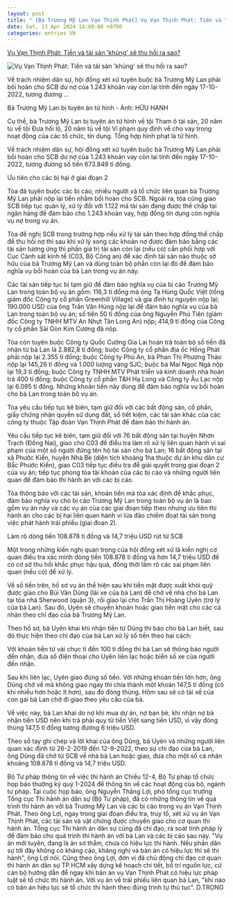 ```yaml
---
layout: post
title: " [Bà Trương Mỹ Lan Vạn Thịnh Phát] Vụ Vạn Thịnh Phát: Tiền và tài sản 'khủng' sẽ thu hồi ra sao?"
date: Sat, 13 Apr 2024 14:00:00 +0700
categories: entries VN
---
```

[Vụ Vạn Thịnh Phát: Tiền và tài sản 'khủng' sẽ thu hồi ra sao?](https://tuoitre.vn/vu-van-thinh-phat-tien-va-tai-san-khung-se-thu-hoi-ra-sao-20240413075014926.htm)

![Vụ Vạn Thịnh Phát: Tiền và tài sản 'khủng' sẽ thu hồi ra sao?](https://cdn1.tuoitre.vn/zoom/600_315/471584752817336320/2024/4/13/vtp-truong-my-lan-1712969239127376578859-42-0-1007-1844-crop-1712969297401195287910.jpg)

Về trách nhiệm dân sự, hội đồng xét xử tuyên buộc bà Trương Mỹ Lan phải bồi hoàn cho SCB dư nợ của 1.243 khoản vay còn lại tính đến ngày 17-10-2022, tương đương ...

Bà Trương Mỹ Lan bị tuyên án tử hình - Ảnh: HỮU HẠNH

Cụ thể, bà Trương Mỹ Lan bị tuyên án tử hình về tội Tham ô tài sản, 20 năm tù về tội Đưa hối lộ, 20 năm tù về tội Vi phạm quy định về cho vay trong hoạt động của các tổ chức, tín dụng. Tổng hợp hình phạt là tử hình.

Về trách nhiệm dân sự, hội đồng xét xử tuyên buộc bà Trương Mỹ Lan phải bồi hoàn cho SCB dư nợ của 1.243 khoản vay còn lại tính đến ngày 17-10-2022, tương đương số tiền 673.849 tỉ đồng.

Ưu tiên cho các bị hại ở giai đoạn 2

Tòa đã tuyên buộc các bị cáo, nhiều người và tổ chức liên quan bà Trương Mỹ Lan phải nộp lại tiền nhằm bồi hoàn cho SCB. Ngoài ra, tòa cũng giao SCB tiếp tục quản lý, xử lý đối với 1.122 mã tài sản đang được thế chấp tại ngân hàng để đảm bảo cho 1.243 khoản vay, hợp đồng tín dụng còn nghĩa vụ nợ trong vụ án.

Tòa đề nghị SCB trong trường hợp nếu xử lý tài sản theo hợp đồng thế chấp để thu hồi nợ thì sau khi xử lý xong các khoản nợ được đảm bảo bằng các tài sản tương ứng thì phần giá trị tài sản còn lại (nếu có) cần phối hợp với Cục Cảnh sát kinh tế (C03, Bộ Công an) để xác định tài sản nào thuộc sở hữu của bà Trương Mỹ Lan và dùng toàn bộ phần còn lại đó để đảm bảo nghĩa vụ bồi hoàn của bà Lan trong vụ án này.

Các tài sản tiếp tục bị tạm giữ để đảm bảo nghĩa vụ của bị cáo Trương Mỹ Lan trong toàn bộ vụ án gồm: 116,3 tỉ đồng mà ông Tạ Hùng Quốc Việt (tổng giám đốc Công ty cổ phần Greenhill Village) và gia đình tự nguyện nộp lại; 190.000 USD của ông Trần Văn Hùng nộp lại để đảm bảo nghĩa vụ của bà Lan trong toàn bộ vụ án; số tiền 50 tỉ đồng của ông Nguyễn Phú Tiên (giám đốc Công ty TNHH MTV An Nhựt Tân Long An) nộp; 414,9 tỉ đồng của Công ty cổ phần Sài Gòn Kim Cương đã nộp.

Tòa còn tuyên buộc Công ty Quốc Cường Gia Lai hoàn trả toàn bộ số tiền đã nhận từ bà Lan là 2.882,8 tỉ đồng; buộc Công ty cổ phần địa ốc Hồng Phát phải nộp lại 2.355 tỉ đồng; buộc Công ty Phú An, bà Phan Thị Phương Thảo nộp lại 145,26 tỉ đồng và 1.000 lượng vàng SJC; buộc bà Mai Ngọc Ngà nộp lại 19,3 tỉ đồng; buộc Công ty TNHH MTV Phát triển và kinh doanh nhà hoàn trả 400 tỉ đồng; buộc Công ty cổ phần T&H Hạ Long và Công ty Âu Lạc nộp lại 6.095 tỉ đồng. Những khoản tiền này dùng để đảm bảo nghĩa vụ bồi hoàn cho bà Lan trong toàn bộ vụ án.

Tòa yêu cầu tiếp tục kê biên, tạm giữ đối với các bất động sản, cổ phần, giấy chứng nhận quyền sử dụng đất, sổ tiết kiệm, các tài sản khác của các công ty thuộc Tập đoàn Vạn Thịnh Phát để đảm bảo thi hành án.

Yêu cầu tiếp tục kê biên, tạm giữ đối với 76 bất động sản tại huyện Nhơn Trạch (Đồng Nai), giao cho C03 để điều tra làm rõ xử lý liên quan hành vi sai phạm của một số người đứng tên hộ tài sản cho bà Lan; 16 bất động sản tại xã Phước Kiển, huyện Nhà Bè (diện tích khoảng 1ha thuộc dự án khu dân cư Bắc Phước Kiển), giao C03 tiếp tục điều tra để giải quyết trong giai đoạn 2 của vụ án; tiếp tục phong tỏa tài khoản của các bị cáo và những người liên quan để đảm bảo thi hành án với các bị cáo.

Tòa thông báo với các tài sản, khoản tiền mà tòa xác định để khắc phục, đảm bảo nghĩa vụ cho bị cáo Trương Mỹ Lan trong toàn bộ vụ án là bao gồm vụ án này và các vụ án của các giai đoạn tiếp theo nhưng ưu tiên thi hành án cho các bị hại liên quan hành vi lừa đảo chiếm đoạt tài sản trong việc phát hành trái phiếu (giai đoạn 2).

Làm rõ dòng tiền 108.878 tỉ đồng và 14,7 triệu USD rút từ SCB

Một trong những kiến nghị quan trọng của hội đồng xét xử là kiến nghị cơ quan điều tra xác minh dòng tiền 108.878 tỉ đồng và hơn 14,7 triệu USD để có cơ sở thu hồi khắc phục hậu quả, đồng thời làm rõ các sai phạm liên quan (nếu có) để xử lý.

Về số tiền trên, hồ sơ vụ án thể hiện sau khi tiền mặt được xuất khỏi quỹ được giao cho Bùi Văn Dũng (lái xe của bà Lan) để chở về nhà cho bà Lan tại tòa nhà Sherwood (quận 3), rồi giao lại cho Trần Thị Hoàng Uyên (trợ lý của bà Lan). Sau đó, Uyên sẽ chuyển khoản hoặc giao tiền mặt cho các cá nhân theo chỉ đạo của bà Trương Mỹ Lan.

Theo hồ sơ, bà Uyên khai khi nhận tiền từ Dũng thì báo cho bà Lan biết, sau đó thực hiện theo chỉ đạo của bà Lan xử lý số tiền theo hai cách:

Với khoản tiền từ vài chục tỉ đến 100 tỉ đồng thì bà Lan sẽ thông báo người đến nhận, đưa số điện thoại cho Uyên liên lạc hoặc biển số xe của người đến nhận.

Sau khi liên lạc, Uyên giao đúng số tiền. Với những khoản tiền lớn hơn, ông Dũng chở về mà không giao ngay thì chia thành một khoản 147,5 tỉ đồng (có khi nhiều hơn hoặc ít hơn), sau đó đóng thùng. Hôm sau sẽ có tài xế của con gái bà Lan chở đi giao theo yêu cầu của bà.

Về việc này, bà Lan khai do nợ khi mua dự án, nợ bạn bè, khi nhận nợ bà nhận tiền USD nên khi trả phải quy từ tiền Việt sang tiền USD, vì vậy đóng thùng 147,5 tỉ đồng tương đương 6 triệu USD.

Theo sổ tay ghi chép và lời khai của ông Dũng, bà Uyên và những người liên quan xác định từ 26-2-2019 đến 12-9-2022, theo sự chỉ đạo của bà Lan, ông Dũng đã chở từ SCB về nhà bà Lan hoặc giao, đưa cho một số cá nhân khoảng 108.878 tỉ đồng và 14,7 triệu USD.

Bộ Tư pháp thông tin về việc thi hành án Chiều 12-4, Bộ Tư pháp tổ chức họp báo thường kỳ quý 1-2024 để thông tin về các hoạt động của bộ, ngành tư pháp. Tại cuộc họp báo, ông Nguyễn Thắng Lợi, phó tổng cục trưởng Tổng cục Thi hành án dân sự (Bộ Tư pháp), đã có những thông tin về quá trình thi hành án với bà Trương Mỹ Lan và các bị cáo trong vụ án Vạn Thịnh Phát. Theo ông Lợi, ngay trong giai đoạn điều tra, truy tố, xét xử vụ án Vạn Thịnh Phát, các tài sản và vật chứng được chuyển giao cho cơ quan thi hành án. Tổng cục Thi hành án dân sự cũng đã chỉ đạo, rà soát tính pháp lý để đảm bảo cho quá trình thi hành án với bà Lan và các bị cáo sau này. "Vụ án mới tuyên, đang là án sơ thẩm, chưa có hiệu lực thi hành. Nếu phần dân sự tới đây không có kháng cáo, kháng nghị và bản án có hiệu lực thì sẽ thi hành", ông Lợi nói. Cũng theo ông Lợi, đơn vị đã chủ động chỉ đạo cơ quan thi hành án dân sự TP.HCM xây dựng kế hoạch chi tiết, bố trí nguồn lực, cử cán bộ hướng dẫn để ngay khi bản án vụ Vạn Thịnh Phát có hiệu lực pháp luật sẽ tổ chức thi hành án. Với vụ án về trái phiếu liên quan bà Lan, "khi nào có bản án hiệu lực sẽ tổ chức thi hành theo đúng trình tự thủ tục". D.TRỌNG

